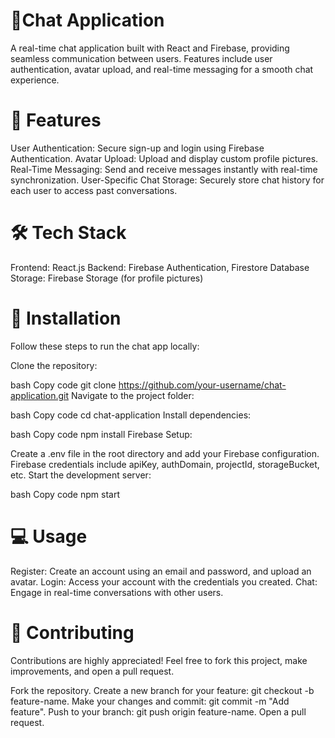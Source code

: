 <h1> 🚀Chat Application</h1>

A real-time chat application built with React and Firebase, providing seamless communication between users. Features include user authentication, avatar upload, and real-time messaging for a smooth chat experience.

<h1>🔑 Features</h1>
User Authentication: Secure sign-up and login using Firebase Authentication.
Avatar Upload: Upload and display custom profile pictures.
Real-Time Messaging: Send and receive messages instantly with real-time synchronization.
User-Specific Chat Storage: Securely store chat history for each user to access past conversations.

<h1>🛠️ Tech Stack</h1>
Frontend: React.js
Backend: Firebase Authentication, Firestore Database
Storage: Firebase Storage (for profile pictures)

<h1>🚀 Installation </h1>
Follow these steps to run the chat app locally:

Clone the repository:

bash
Copy code
git clone https://github.com/your-username/chat-application.git
Navigate to the project folder:

bash
Copy code
cd chat-application
Install dependencies:

bash
Copy code
npm install
Firebase Setup:

Create a .env file in the root directory and add your Firebase configuration.
Firebase credentials include apiKey, authDomain, projectId, storageBucket, etc.
Start the development server:

bash
Copy code
npm start

<h1>💻 Usage</h1>
Register: Create an account using an email and password, and upload an avatar.
Login: Access your account with the credentials you created.
Chat: Engage in real-time conversations with other users.
<h1>🤝 Contributing</h1>
Contributions are highly appreciated! Feel free to fork this project, make improvements, and open a pull request.

Fork the repository.
Create a new branch for your feature: git checkout -b feature-name.
Make your changes and commit: git commit -m "Add feature".
Push to your branch: git push origin feature-name.
Open a pull request.
